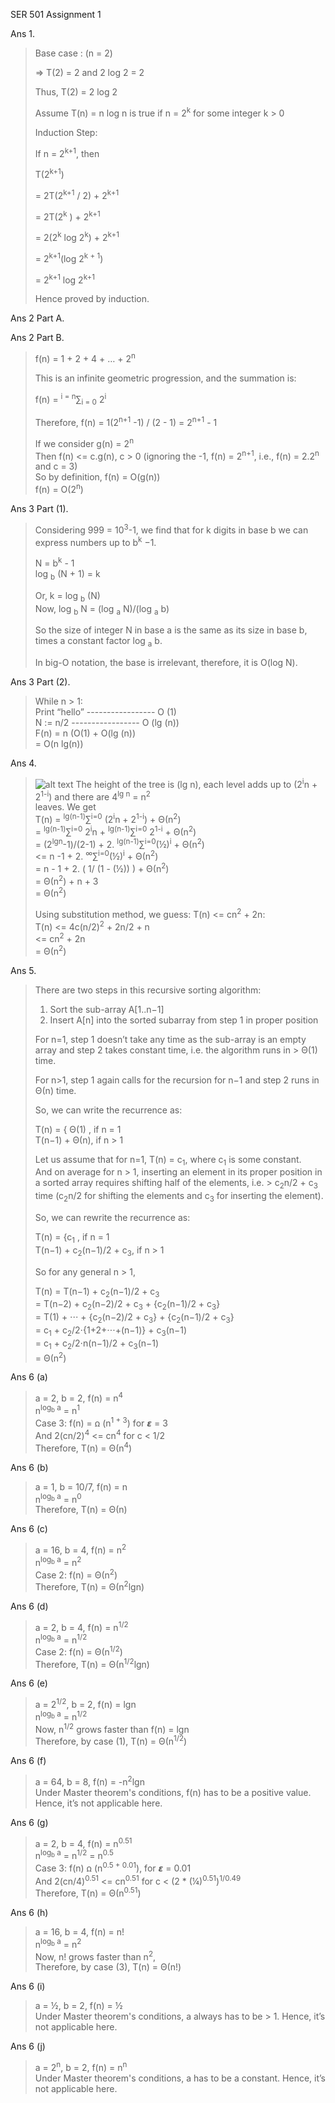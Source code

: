 SER 501
Assignment 1




Ans 1.


>   Base case : (n = 2)  
>
>   => T(2) = 2 and 2 log 2 = 2  
>
>   Thus, T(2) = 2 log 2  
>
>
>
>   Assume T(n) = n log n is true if n = 2<sup>k</sup> for some integer k > 0  
>
>
>
>   Induction Step:  
>
>
>   If n = 2<sup>k+1</sup>, then  
>
>   T(2<sup>k+1</sup>)  
>
>   = 2T(2<sup>k+1</sup> / 2) + 2<sup>k+1</sup>  
>
>   = 2T(2<sup>k</sup> ) + 2<sup>k+1 </sup>  
>
>   = 2(2<sup>k</sup> log 2<sup>k</sup>) + 2<sup>k+1</sup>  
>
>   = 2<sup>k+1</sup>(log 2<sup>k + 1</sup>)  
>
>   = 2<sup>k+1</sup> log 2<sup>k+1</sup>  
>
>   Hence proved by induction.  


Ans 2 Part A.
>
>
>

Ans 2 Part B.


>   f(n) = 1 + 2 + 4 + … + 2<sup>n</sup>  
>
>   This is an infinite geometric progression, and the summation is:  
>
>   f(n) = <sup>i = n</sup>∑<sub>i = 0</sub>   2<sup>i</sup>  
>
>   Therefore, f(n) = 1(2<sup>n+1</sup> -1) / (2 - 1) = 2<sup>n+1</sup> - 1  
>
>   If we consider       g(n) = 2<sup>n</sup>  
>                   Then f(n) <= c.g(n), c > 0 (ignoring the -1, f(n) = 2<sup>n+1</sup>, i.e., f(n) = 2.2<sup>n</sup> and c = 3)  
>   So by definition,    f(n)  = O(g(n))  
>                        f(n)   = O(2<sup>n</sup>)  


Ans 3 Part (1).

>   Considering 999 = 10<sup>3</sup>-1, we find that for k digits in base b we can express numbers up to b<sup>k</sup> −1.  
>
>   N = b<sup>k</sup> - 1  
>   log <sub>b</sub> (N + 1) = k  
>
>   Or, k = log <sub>b</sub> (N)  
>   Now, log <sub>b</sub> N = (log <sub>a</sub> N)/(log <sub>a</sub> b)  
> 
>   So the size of integer N in base a is the same as its size in base b, times a constant factor log <sub>a</sub> b.   
>
>   In big-O notation, the base is irrelevant, therefore, it is O(log N).  

Ans 3 Part (2).

>   While n > 1:  
>      Print “hello”   ----------------- O (1)  
>      N := n/2        ----------------- O (lg (n))  
>   F(n) = n (O(1) + O(lg (n))  
>        = O(n lg(n))  


Ans 4.

>![alt text](https://github.com/MrReese0/SER501-AdvDSA/blob/master/images/Tree.png)
>   The height of the tree is (lg n), each level adds up to (2<sup>i</sup>n + 2<sup>1-i</sup>) and there are 4<sup>lg n</sup> = n<sup>2</sup>  
>   leaves. We get  
>   T(n) = <sup>lg(n-1)</sup>∑<sup>i=0</sup> (2<sup>i</sup>n + 2<sup>1-i</sup>) + Θ(n<sup>2</sup>)  
>        = <sup>lg(n-1)</sup>∑<sup>i=0</sup> 2<sup>i</sup>n + <sup>lg(n-1)</sup>∑<sup>i=0</sup> 2<sup>1-i</sup> + Θ(n<sup>2</sup>)  
>        = (2<sup>lgn</sup>-1)/(2-1) + 2. <sup>lg(n-1)</sup>∑<sup>i=0</sup>(½)<sup>i</sup> + Θ(n<sup>2</sup>)  
>       <= n -1 + 2. <sup>∞</sup>∑<sup>i=0</sup>(½)<sup>i</sup> + Θ(n<sup>2</sup>)  
>        = n - 1 + 2. ( 1/ (1 - (½)) ) + Θ(n<sup>2</sup>)  
>        = Θ(n<sup>2</sup>) + n + 3  
>        = Θ(n<sup>2</sup>)  
>
>	
>   Using substitution method, we guess: T(n) <= cn<sup>2</sup> + 2n:  
>      T(n) <= 4c(n/2)<sup>2</sup> + 2n/2 + n  
>           <= cn<sup>2</sup> + 2n  
>            = Θ(n<sup>2</sup>)  




Ans 5.

>   There are two steps in this recursive sorting algorithm:  
>
>   1. Sort the sub-array A[1..n−1]  
>   2. Insert A[n] into the sorted subarray from step 1 in proper position  
>
>   For n=1, step 1 doesn’t take any time as the sub-array is an empty array and step 2 takes constant time, i.e. the algorithm runs in >   Θ(1) time.  
>
>   For n>1, step 1 again calls for the recursion for n−1 and step 2 runs in Θ(n) time.  
>
>   So, we can write the recurrence as:  
>
>   T(n) = {  Θ(1)         , if n = 1  
>             T(n−1) + Θ(n), if n > 1  
>
>   Let us assume that for n=1, T(n) = c<sub>1</sub>, where c<sub>1</sub> is some constant.  
>   And on average for n > 1, inserting an element in its proper position in a sorted array requires shifting half of the elements, i.e. >   c<sub>2</sub>n/2 + c<sub>3</sub> time (c<sub>2</sub>n/2 for shifting the elements and c<sub>3</sub> for inserting the element).  
>
>   So, we can rewrite the recurrence as:  
>
>   T(n) = {c<sub>1</sub>                                , if n = 1  
>           T(n−1) + c<sub>2</sub>(n−1)/2 + c<sub>3</sub>, if n > 1  
>
>   So for any general n > 1,  
>
>   T(n) = T(n−1) + c<sub>2</sub>(n−1)/2 + c<sub>3</sub>  
>        = T(n−2) + c<sub>2</sub>(n−2)/2 + c<sub>3</sub> + {c<sub>2</sub>(n−1)/2 + c<sub>3</sub>}  
>        = T(1) + ⋅⋅⋅ + {c<sub>2</sub>(n−2)/2 + c<sub>3</sub>} + {c<sub>2</sub>(n−1)/2 + c<sub>3</sub>}  
>        = c<sub>1</sub> + c<sub>2</sub>/2⋅{1+2+⋅⋅⋅+(n−1)} + c<sub>3</sub>(n−1)  
>        = c<sub>1</sub> + c<sub>2</sub>/2⋅n(n−1)/2 + c<sub>3</sub>(n−1)  
>        = Θ(n<sup>2</sup>)  



Ans 6 (a)

>   a = 2, b = 2, f(n) = n<sup>4</sup>  
>   n<sup>log<sub>b</sub> a</sup> = n<sup>1</sup>  
>   Case 3: f(n) = ꭥ (n<sup>1 + 3</sup>) for 𝞮 = 3  
>   And 2(cn/2)<sup>4</sup> <= cn<sup>4</sup> for c < 1/2  
>   Therefore, T(n) = Θ(n<sup>4</sup>)  

Ans 6 (b)	

>   a = 1, b = 10/7, f(n) = n  
>   n<sup>log<sub>b</sub> a</sup> = n<sup>0</sup>  
>   Therefore, T(n) = Θ(n)  

Ans 6 (c) 	

>   a = 16, b = 4, f(n) = n<sup>2</sup>  
>   n<sup>log<sub>b</sub> a</sup> = n<sup>2</sup>  
>   Case 2: f(n) = Θ(n<sup>2</sup>)  
>   Therefore, T(n) = Θ(n<sup>2</sup>lgn)  

Ans 6 (d)	

>   a = 2, b = 4, f(n) = n<sup>1/2</sup>  
>   n<sup>log<sub>b</sub> a</sup> = n<sup>1/2</sup>  
>   Case 2: f(n) = Θ(n<sup>1/2</sup>)  
>   Therefore, T(n) = Θ(n<sup>1/2</sup>lgn)  

Ans 6 (e)	

>   a = 2<sup>1/2</sup>, b = 2, f(n) = lgn  
>   n<sup>log<sub>b</sub> a</sup> = n<sup>1/2</sup>  
>   Now, n<sup>1/2</sup> grows faster than f(n) = lgn  
>   Therefore, by case (1), T(n) = Θ(n<sup>1/2</sup>)  

Ans 6 (f)	

>   a = 64, b = 8, f(n) = -n<sup>2</sup>lgn  
>   Under Master theorem's conditions, f(n) has to be a positive value. Hence, it’s not applicable here.  

Ans 6 (g)	

>   a = 2, b = 4, f(n) = n<sup>0.51</sup>  
>   n<sup>log<sub>b</sub> a</sup> = n<sup>1/2</sup> = n<sup>0.5</sup>  
>   Case 3: f(n) ꭥ (n<sup>0.5 + 0.01</sup>), for 𝞮 = 0.01  
>   And 2(cn/4)<sup>0.51</sup> <= cn<sup>0.51</sup> for c < (2 * (¼)<sup>0.51</sup>)<sup>1/0.49</sup>  
>   Therefore, T(n) = Θ(n<sup>0.51</sup>)  

Ans 6 (h)	

>   a = 16, b = 4, f(n) = n!  
>   n<sup>log<sub>b</sub> a</sup> = n<sup>2</sup>  
>   Now, n! grows faster than n<sup>2</sup>,  
>   Therefore, by case (3), T(n) = Θ(n!)  

Ans 6 (i)	

>   a = ½, b = 2, f(n) = ½  
>   Under Master theorem's conditions, a always has to be > 1. Hence, it’s not applicable here.  

Ans 6 (j)	

>   a = 2<sup>n</sup>, b = 2, f(n) = n<sup>n</sup>  
>   Under Master theorem's conditions, a has to be a constant. Hence, it’s not applicable here.  

